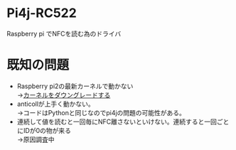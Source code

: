 # Pi4j-RC522
Raspberry pi でNFCを読む為のドライバ

# 既知の問題
- Raspberry pi2の最新カーネルで動かない  
→[カーネルをダウングレードする](https://qiita.com/jollyjoester/items/ba59e5d43e28b701f120)
- anticollが上手く動かない。  
→コードはPythonと同じなのでpi4jの問題の可能性がある。
- 連続して値を読むと一回毎にNFC離さないといけない。連続すると一回ごとにIDが0の物が来る  
→原因調査中

